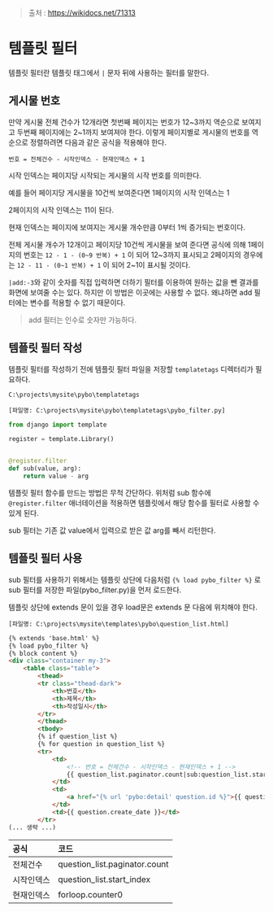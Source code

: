 > 출처 : https://wikidocs.net/71313



# 템플릿 필터

템플릿 필터란 템플릿 태그에서 `|` 문자 뒤에 사용하는 필터를 말한다.



## 게시물 번호

만약 게시물 전체 건수가 12개라면 첫번째 페이지는 번호가 12~3까지 역순으로 보여지고 두번째 페이지에는 2~1까지 보여져야 한다. 이렇게 페이지별로 게시물의 번호를 역순으로 정렬하려면 다음과 같은 공식을 적용해야 한다.

```
번호 = 전체건수 - 시작인덱스 - 현재인덱스 + 1
```

시작 인덱스는 페이지당 시작되는 게시물의 시작 번호를 의미한다.

예를 들어 페이지당 게시물을 10건씩 보여준다면 1페이지의 시작 인덱스는 1

2페이지의 시작 인덱스는 11이 된다.

현재 인덱스는 페이지에 보여지는 게시물 개수만큼 0부터 1씩 증가되는 번호이다.

전체 게시물 개수가 12개이고 페이지당 10건씩 게시물을 보여 준다면 공식에 의해 1페이지의 번호는 `12 - 1 - (0~9 반복) + 1` 이 되어 12~3까지 표시되고 2페이지의 경우에는 `12 - 11 - (0~1 반복) + 1` 이 되어 2~1이 표시될 것이다.

`|add:-3`와 같이 숫자를 직접 입력하면 더하기 필터를 이용하여 원하는 값을 뺀 결과를 화면에 보여줄 수는 있다. 하지만 이 방법은 이곳에는 사용할 수 없다. 왜냐하면 add 필터에는 변수를 적용할 수 없기 때문이다.

> add 필터는 인수로 숫자만 가능하다.



## 템플릿 필터 작성

템플릿 필터를 작성하기 전에 템플릿 필터 파일을 저장할 `templatetags` 디렉터리가 필요하다.

```
C:\projects\mysite\pybo\templatetags
```

`[파일명: C:\projects\mysite\pybo\templatetags\pybo_filter.py]`

```python
from django import template

register = template.Library()


@register.filter
def sub(value, arg):
    return value - arg
```

템플릿 필터 함수를 만드는 방법은 무척 간단하다. 위처럼 sub 함수에 `@register.filter` 애너테이션을 적용하면 템플릿에서 해당 함수를 필터로 사용할 수 있게 된다.

sub 필터는 기존 값 value에서 입력으로 받은 값 arg를 빼서 리턴한다.



## 템플릿 필터 사용

sub 필터를 사용하기 위해서는 템플릿 상단에 다음처럼 `{% load pybo_filter %}` 로 sub 필터를 저장한 파일(pybo_filter.py)을 먼저 로드한다.

템플릿 상단에 extends 문이 있을 경우 load문은 extends 문 다음에 위치해야 한다.

`[파일명: C:\projects\mysite\templates\pybo\question_list.html]`

```html
{% extends 'base.html' %}
{% load pybo_filter %}
{% block content %}
<div class="container my-3">
    <table class="table">
        <thead>
        <tr class="thead-dark">
            <th>번호</th>
            <th>제목</th>
            <th>작성일시</th>
        </tr>
        </thead>
        <tbody>
        {% if question_list %}
        {% for question in question_list %}
        <tr>
            <td>
                <!-- 번호 = 전체건수 - 시작인덱스 - 현재인덱스 + 1 -->
                {{ question_list.paginator.count|sub:question_list.start_index|sub:forloop.counter0|add:1 }}
            </td>
            <td>
                <a href="{% url 'pybo:detail' question.id %}">{{ question.subject }}</a>
            </td>
            <td>{{ question.create_date }}</td>
        </tr>
(... 생략 ...)
```

| 공식       | 코드                          |
| :--------- | :---------------------------- |
| 전체건수   | question_list.paginator.count |
| 시작인덱스 | question_list.start_index     |
| 현재인덱스 | forloop.counter0              |